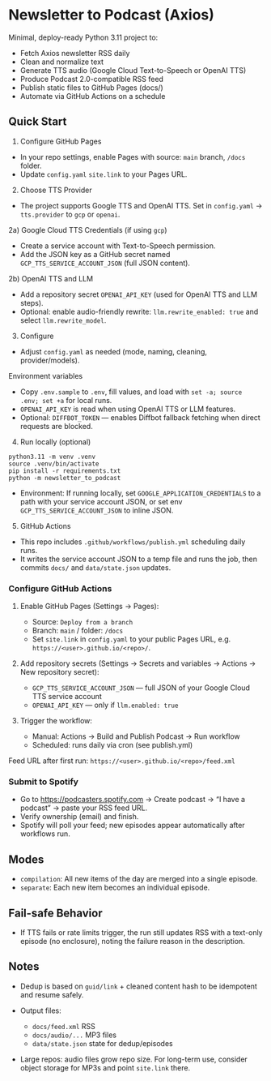 # Newsletter to Podcast (Axios)

Minimal, deploy-ready Python 3.11 project to:
- Fetch Axios newsletter RSS daily
- Clean and normalize text
- Generate TTS audio (Google Cloud Text-to-Speech or OpenAI TTS)
- Produce Podcast 2.0-compatible RSS feed
- Publish static files to GitHub Pages (docs/)
- Automate via GitHub Actions on a schedule

## Quick Start

1) Configure GitHub Pages
- In your repo settings, enable Pages with source: `main` branch, `/docs` folder.
- Update `config.yaml` `site.link` to your Pages URL.

2) Choose TTS Provider
- The project supports Google TTS and OpenAI TTS. Set in `config.yaml` → `tts.provider` to `gcp` or `openai`.

2a) Google Cloud TTS Credentials (if using `gcp`)
- Create a service account with Text-to-Speech permission.
- Add the JSON key as a GitHub secret named `GCP_TTS_SERVICE_ACCOUNT_JSON` (full JSON content).

2b) OpenAI TTS and LLM
- Add a repository secret `OPENAI_API_KEY` (used for OpenAI TTS and LLM steps).
- Optional: enable audio-friendly rewrite: `llm.rewrite_enabled: true` and select `llm.rewrite_model`.

3) Configure
- Adjust `config.yaml` as needed (mode, naming, cleaning, provider/models).

Environment variables
- Copy `.env.sample` to `.env`, fill values, and load with `set -a; source .env; set +a` for local runs.
- `OPENAI_API_KEY` is read when using OpenAI TTS or LLM features.
- Optional: `DIFFBOT_TOKEN` — enables Diffbot fallback fetching when direct requests are blocked.

4) Run locally (optional)
```
python3.11 -m venv .venv
source .venv/bin/activate
pip install -r requirements.txt
python -m newsletter_to_podcast
```
- Environment: If running locally, set `GOOGLE_APPLICATION_CREDENTIALS` to a path with your service account JSON, or set env `GCP_TTS_SERVICE_ACCOUNT_JSON` to inline JSON.

5) GitHub Actions
- This repo includes `.github/workflows/publish.yml` scheduling daily runs.
- It writes the service account JSON to a temp file and runs the job, then commits `docs/` and `data/state.json` updates.

### Configure GitHub Actions

1) Enable GitHub Pages (Settings → Pages):
   - Source: `Deploy from a branch`
   - Branch: `main` / folder: `/docs`
   - Set `site.link` in `config.yaml` to your public Pages URL, e.g. `https://<user>.github.io/<repo>/`.

2) Add repository secrets (Settings → Secrets and variables → Actions → New repository secret):
   - `GCP_TTS_SERVICE_ACCOUNT_JSON` — full JSON of your Google Cloud TTS service account
   - `OPENAI_API_KEY` — only if `llm.enabled: true`

3) Trigger the workflow:
   - Manual: Actions → Build and Publish Podcast → Run workflow
   - Scheduled: runs daily via cron (see publish.yml)

Feed URL after first run: `https://<user>.github.io/<repo>/feed.xml`

### Submit to Spotify

- Go to https://podcasters.spotify.com → Create podcast → “I have a podcast” → paste your RSS feed URL.
- Verify ownership (email) and finish.
- Spotify will poll your feed; new episodes appear automatically after workflows run.

## Modes
- `compilation`: All new items of the day are merged into a single episode.
- `separate`: Each new item becomes an individual episode.

## Fail-safe Behavior
- If TTS fails or rate limits trigger, the run still updates RSS with a text-only episode (no enclosure), noting the failure reason in the description.

## Notes
- Dedup is based on `guid/link` + cleaned content hash to be idempotent and resume safely.
- Output files:
  - `docs/feed.xml` RSS
  - `docs/audio/...` MP3 files
  - `data/state.json` state for dedup/episodes

- Large repos: audio files grow repo size. For long-term use, consider object storage for MP3s and point `site.link` there.
